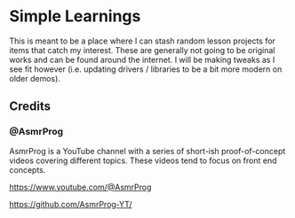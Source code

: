 # Simple Learnings

This is meant to be a place where I can stash random lesson projects for items 
that catch my interest. These are generally not going to be original works and 
can be found around the internet. I will be making tweaks as I see fit however
(i.e. updating drivers / libraries to be a bit more modern on older demos).

## Credits

### @AsmrProg

AsmrProg is a YouTube channel with a series of short-ish proof-of-concept videos
covering different topics. These videos tend to focus on front end concepts.

https://www.youtube.com/@AsmrProg

https://github.com/AsmrProg-YT/